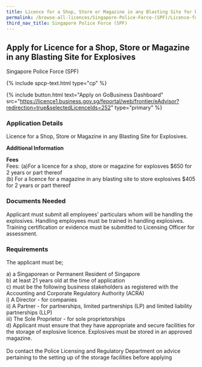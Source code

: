 ```yaml
---
title: Licence for a Shop, Store or Magazine in any Blasting Site for Explosives
permalink: /browse-all-licences/Singapore-Police-Force-(SPF)/Licence-for-a-Shop--Store-or-Magazine-in-any-Blasting-Site-for-Explosives
third_nav_title: Singapore Police Force (SPF)
---
```


## Apply for Licence for a Shop, Store or Magazine in any Blasting Site for Explosives

Singapore Police Force (SPF)

{% include spcp-text.html type="cp" %}

{% include button.html text="Apply on GoBusiness Dashboard" src="https://licence1.business.gov.sg/feportal/web/frontier/eAdvisor?redirection=true&selectedLicenceIds=252" type="primary" %}

<H3>Application Details</H3>

<p>Licence for a Shop, Store or Magazine in any Blasting Site for Explosives.</p>

<strong>Additional Information</strong>

<p><strong>Fees</strong><br>
Fees: (a)For a licence for a shop, store or magazine for explosves $650 for 2 years or part thereof <br />(b) For a licence for a magazine in any blasting site to store explosives $405 for 2 years or part thereof
</p>


<H3>Documents Needed</H3>

<p>Applicant must submit all employees' particulars whom will be handling the explosives. Handling employees must be trained in handling explosives. Training certification or evidence must be submitted to Licensing Officer for assessment.</p>

<H3>Requirements</H3>

<p>The applicant must be;</p>
a) a Singaporean or Permanent Resident of Singapore<br>
b) at least 21 years old at the time of application<br>
c) must be the following business stakeholders as registered with the Accounting and Corporate Regulatory Authority (ACRA)<br />i) A Director - for companies<br />ii) A Partner - for partnerships, limited partnerships (LP) and limited liability partnerships (LLP)<br />iii) The Sole Proprietor - for sole proprietorships<br>
d) Applicant must ensure that they have appropriate and secure facilities for the storage of explosive licence. Explosives must be stored in an approved magazine.<br><br>
Do contact the Police Licensing and Regulatory Department on advice pertaining to the setting up of the storage facilities before applying</p>


